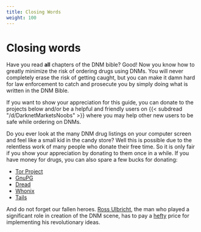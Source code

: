 ```yaml
---
title: Closing Words
weight: 100
---
```


# Closing words

Have you read **all** chapters of the DNM bible? Good! Now you know how to greatly minimize the risk of ordering drugs using DNMs. You will never completely erase the risk of getting caught, but you can make it damn hard for law enforcement to catch and prosecute you by simply doing what is written in the DNM Bible.

If you want to show your appreciation for this guide, you can donate to the projects below and/or be a helpful and friendly users on {{< subdread "/d/DarknetMarketsNoobs" >}} where you may help other new users to be safe while ordering on DNMs.

Do you ever look at the many DNM drug listings on your computer screen and feel like a small kid in the candy store? Well this is possible due to the relentless work of many people who donate their free time. So it is only fair if you show your appreciation by donating to them once in a while. If you have money for drugs, you can also spare a few bucks for donating:

- [Tor Project](https://donate.torproject.org/)
- [GnuPG](https://gnupg.org/donate/)
- [Dread](http://dreadytofatroptsdj6io7l3xptbet6onoyno2yv7jicoxknyazubrad.onion/page/donate/)
- [Whonix](https://www.whonix.org/wiki/Donate)
- [Tails](https://tails.boum.org/donate/index.en.html)

And do not forget our fallen heroes. [Ross Ulbricht](https://freeross.org/donate/), the man who played a significant role in creation of the DNM scene, has to pay a [hefty](https://freeross.org/case-overview/) price for implementing his revolutionary ideas.
